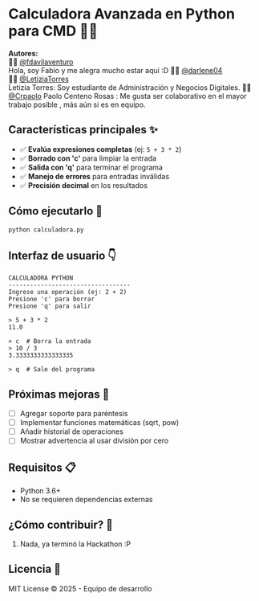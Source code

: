 # Calculadora Avanzada en Python para CMD 🐍🧮

**Autores:**  
👨‍💻 [@fdavilaventuro](https://github.com/fdavilaventuro)  
Hola, soy Fabio y me alegra mucho estar aquí :D
👩‍💻 [@darlene04](https://github.com/darlene04)  
👩‍💻 [@LetiziaTorres](https://github.com/LetiziaTorres)  
Letizia Torres: Soy estudiante de Administración y Negocios Digitales.
👨‍💻 [@Crpaolo](https://github.com/Crpaolo)
Paolo Centeno Rosas : Me gusta ser colaborativo en el mayor trabajo posible , más aún si es en equipo.

## Características principales ✨
- ✅ **Evalúa expresiones completas** (ej: `5 + 3 * 2`)
- ✅ **Borrado con 'c'** para limpiar la entrada
- ✅ **Salida con 'q'** para terminar el programa
- ✅ **Manejo de errores** para entradas inválidas
- ✅ **Precisión decimal** en los resultados

## Cómo ejecutarlo 🚀
```bash
python calculadora.py
```

## Interfaz de usuario 👇
```plaintext
CALCULADORA PYTHON
----------------------------------
Ingrese una operación (ej: 2 + 2)
Presione 'c' para borrar
Presione 'q' para salir

> 5 + 3 * 2
11.0

> c  # Borra la entrada
> 10 / 3
3.3333333333333335

> q  # Sale del programa
```

## Próximas mejoras 🚧
- [ ] Agregar soporte para paréntesis
- [ ] Implementar funciones matemáticas (sqrt, pow)
- [ ] Añadir historial de operaciones
- [ ] Mostrar advertencia al usar división por cero

## Requisitos 📋
- Python 3.6+
- No se requieren dependencias externas

## ¿Cómo contribuir? 🤝
1. Nada, ya terminó la Hackathon :P

## Licencia 📄
MIT License © 2025 - Equipo de desarrollo